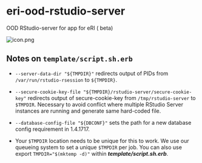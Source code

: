 # eri-ood-rstudio-server
OOD RStudio-server for app for eRI ( beta)

![icon.png](RStudio)

## Notes on `template/script.sh.erb` 

* `--server-data-dir "${TMPDIR}"` redirects output of PIDs from `/var/run/rstudio-rsession` to `${TMPDIR}`.
 
* `--secure-cookie-key-file "${TMPDIR}/rstudio-server/secure-cookie-key"` redirects output of secure-cookie-key from `/tmp/rstudio-server` to `$TMPDIR`. Necessary to avoid conflict where multiple RStudio Server instances are running and generate same hard-coded file.
 
* `--database-config-file "${DBCONF}"` sets the path for a new database config requirement in 1.4.1717.

* Your `$TMPDIR` location needs to be unique for this to work. We use our queueing system to set a unique `$TMPDIR` per job. You can also use export `TMPDIR="$(mktemp -d)"` within ***template/script.sh.erb***.
